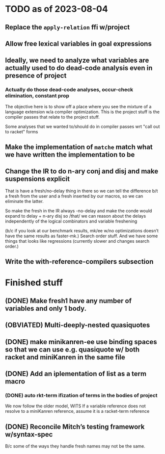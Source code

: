 # TODO as of 2023-08-04

## Replace the `apply-relation` ffi w/project

## Allow free lexical variables in goal expressions

## Ideally, we need to analyze what variables are actually used to do dead-code analysis even in presence of project

### Actually do those dead-code analyses, occur-check elimination, constant prop

The objective here is to show off a place where you see the mixture of a language extension w/a compiler optimization.
This is the project stuff is the compiler passes that relate to the project stuff. 

Some analyses that we wanted to/should do in compiler passes wrt "call out to racket" forms 

## Make the implementation of `matche` match what we have written the implementation to be

## Change the IR to do n-ary conj and disj and make suspensions explicit 

That is have a fresh/no-delay thing in there so we can tell the difference b/t a fresh from the user and a fresh inserted by our macros, so we can eliminate the latter.

So make the fresh in the IR always -no-delay and make the conde would expand to delay + n-ary disj so /that/ we can reason about the delays independently of the logical combinators and variable freshening

(b/c if you look at our benchmark results, mk/ee w/no optimizations doesn’t have the same results as faster-mk.) Search order stuff. And we have some things that looks like regressions (currently slower and changes search order.)

## Write the with-reference-compilers subsection 

# Finished stuff

## (DONE) Make fresh1 have any number of variables and only 1 body.

## (OBVIATED) Multi-deeply-nested quasiquotes 

## (DONE) make minikanren-ee use binding spaces so that we can use e.g. quasiquote w/ both racket and miniKanren in the same file

## (DONE) Add an iplementation of list as a term macro 

### (DONE) auto rkt-term ifization of terms in the bodies of project

We now follow the older model, WITS
If a variable reference does not resolve to a miniKanren reference, assume it is a racket-term reference

## (DONE) Reconcile Mitch’s testing framework w/syntax-spec

B/c some of the ways they handle fresh names may not be the same.
